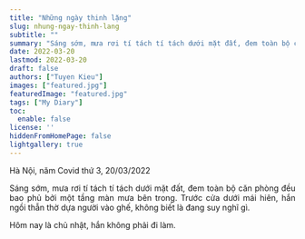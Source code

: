 ```yaml
---
title: "Những ngày thinh lặng"
slug: nhung-ngay-thinh-lang
subtitle: ""
summary: "Sáng sớm, mưa rơi tí tách tí tách dưới mặt đất, đem toàn bộ căn phòng đều bao phủ bởi một tầng màn mưa bên trong. Trước cửa dưới mái hiên,..."
date: 2022-03-20
lastmod: 2022-03-20
draft: false
authors: ["Tuyen Kieu"]
images: ["featured.jpg"]
featuredImage: "featured.jpg"
tags: ["My Diary"]
toc:
  enable: false
license: ''  
hiddenFromHomePage: false
lightgallery: true
---
```


<p style = "text-align: justify">Hà Nội, năm Covid thứ 3, 20/03/2022</p>

<p style = "text-align: justify">Sáng sớm, mưa rơi tí tách tí tách dưới mặt đất, đem toàn bộ căn phòng đều bao phủ bởi một tầng màn mưa bên trong. Trước cửa dưới mái hiên, hắn ngồi thẫn thờ dựa người vào ghế, không biết là đang suy nghĩ gì.</p>

Hôm nay là chủ nhật, hắn không phải đi làm. 